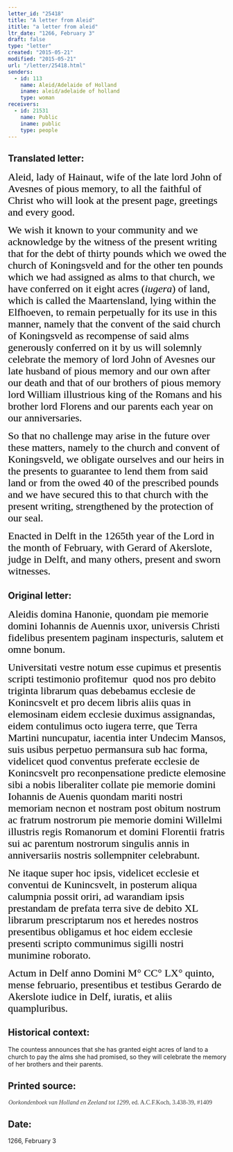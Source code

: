 ```yaml
---
letter_id: "25418"
title: "A letter from Aleid"
ititle: "a letter from aleid"
ltr_date: "1266, February 3"
draft: false
type: "letter"
created: "2015-05-21"
modified: "2015-05-21"
url: "/letter/25418.html"
senders:
  - id: 113
    name: Aleid/Adelaide of Holland
    iname: aleid/adelaide of holland
    type: woman
receivers:
  - id: 21531
    name: Public
    iname: public
    type: people
---
```

<h2> Translated letter:</h2><p><span style="color: rgb(0, 0, 0); font-family: Angsana New; font-size: x-large;">Aleid, lady of Hainaut, wife of the late lord John of Avesnes of pious memory, to all the faithful of Christ who will look at the present page, greetings and every good.</span></p><p><span style="font-family: Angsana New;"><span style="color: rgb(0, 0, 0); font-size: x-large;">We wish it known to your community and we acknowledge by the witness of the present writing that for the debt of thirty pounds which we owed the church of Koningsveld and for the other ten pounds which we had assigned as alms to that church, we have conferred on it eight acres (</span><i><span style="color: rgb(0, 0, 0); font-size: x-large;">iugera</span></i><span style="color: rgb(0, 0, 0); font-size: x-large;">) of land, which is called the Maartensland, lying within the Elfhoeven, to remain perpetually for its use in this manner, namely that the convent of the said church of Koningsveld as recompense of said alms generously conferred on it by us will solemnly celebrate the memory of lord John of Avesnes our late husband of pious memory and our own after our death and that of our brothers of pious memory lord William illustrious king of the Romans and his brother lord Florens and our parents each year on our anniversaries.</span></span></p><p><span style="color: rgb(0, 0, 0); font-family: Angsana New; font-size: x-large;">So that no challenge may arise in the future over these matters, namely to the church and convent of Koningsveld, we obligate ourselves and our heirs in the presents to guarantee to lend them from said land or from the owed 40 of the prescribed pounds and we have secured this to that church with the present writing, strengthened by the protection of our seal.</span></p><p><span style="font-family: Angsana New;"><span style="color: rgb(0, 0, 0); font-size: x-large;">Enacted in Delft in the 1265</span><span style="color: rgb(0, 0, 0); font-size: x-large;">th</span><span style="color: rgb(0, 0, 0); font-size: x-large;"> year of the Lord in the month of February, with Gerard of Akerslote, judge in Delft, and many others, present and sworn witnesses. </span></span></p><p><span style="color: rgb(0, 0, 0); font-family: Times New Roman; font-size: medium;"> </span></p><h2 class="mt-4"> Original letter:</h2><p><span style="color: rgb(0, 0, 0); font-family: Angsana New; font-size: x-large;">Aleidis domina Hanonie, quondam pie memorie domini Iohannis de Auennis uxor, universis Christi fidelibus presentem paginam inspecturis, salutem et omne bonum.</span></p><p><span style="font-family: Angsana New;"><span style="color: rgb(0, 0, 0); font-size: x-large;">Universitati vestre notum esse cupimus et presentis scripti testimonio profitemur</span><span style="color: rgb(0, 0, 0); font-size: x-large;">&nbsp; </span><span style="color: rgb(0, 0, 0); font-size: x-large;">quod nos pro debito triginta librarum quas debebamus ecclesie de Konincsvelt et pro decem libris aliis quas in elemosinam eidem ecclesie duximus assignandas, eidem contulimus octo iugera terre, que Terra Martini nuncupatur, iacentia inter Undecim Mansos, suis usibus perpetuo permansura sub hac forma, videlicet quod conventus preferate ecclesie de Konincsvelt pro reconpensatione predicte elemosine sibi a nobis liberaliter collate pie memorie domini Iohannis de Auenis quondam mariti nostri memoriam necnon et nostram post obitum nostrum ac fratrum nostrorum pie memorie domini Willelmi illustris regis Romanorum et domini Florentii fratris sui ac parentum nostrorum singulis annis in anniversariis nostris sollempniter celebrabunt.</span></span></p><p><span style="color: rgb(0, 0, 0); font-family: Angsana New; font-size: x-large;">Ne itaque super hoc ipsis, videlicet ecclesie et conventui de Kunincsvelt, in posterum aliqua calumpnia possit oriri, ad warandiam ipsis prestandam de prefata terra sive de debito XL librarum prescriptarum nos et heredes nostros presentibus obligamus et hoc eidem ecclesie presenti scripto communimus sigilli nostri munimine roborato.</span></p><p><span style="color: rgb(0, 0, 0); font-family: Angsana New; font-size: x-large;">Actum in Delf anno Domini M° CC° LX° quinto, mense februario, presentibus et testibus Gerardo de Akerslote iudice in Delf, iuratis, et aliis quampluribus. </span></p><p><span style="color: rgb(0, 0, 0); font-family: Times New Roman; font-size: medium;"> </span></p><h2 class="mt-4"> Historical context:</h2><p>The countess announces that she has granted eight acres of land to a church to pay the alms she had promised, so they will celebrate the memory of her brothers and their parents.</p><h2 class="mt-4"> Printed source:</h2><p style="margin: 0in 2.9pt 6pt 0.7pt;"><em><span style='background: white; color: rgb(59, 59, 59); font-family: "Georgia",serif; font-size: 10.5pt; mso-bidi-font-family: "Times New Roman"; mso-bidi-theme-font: minor-bidi;'>Oorkondenboek van Holland en Zeeland tot 1299</span></em><span style='background: white; color: rgb(59, 59, 59); font-family: "Georgia",serif; font-size: 10.5pt;'>, ed. A.C.F.Koch, 3.438-39, #1409</span></p><p><span style="color: rgb(0, 0, 0); font-family: Times New Roman; font-size: medium;"> </span></p><h2 class="mt-4"> Date:</h2>1266, February 3